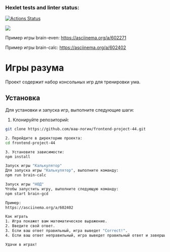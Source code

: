 ### Hexlet tests and linter status:
[![Actions Status](https://github.com/MostOfLuck/frontend-project-44/workflows/hexlet-check/badge.svg)](https://github.com/MostOfLuck/frontend-project-44/actions)

<a href="https://codeclimate.com/github/MostOfLuck/frontend-project-44/maintainability"><img src="https://api.codeclimate.com/v1/badges/5d2f223b657ef254075f/maintainability" /></a>

Пример игры brain-even: https://asciinema.org/a/602271

Пример игры brain-calc: https://asciinema.org/a/602402

# Игры разума

Проект содержит набор консольных игр для тренировки ума.

## Установка

Для установки и запуска игр, выполните следующие шаги:



1. Клонируйте репозиторий:

```bash
git clone https://github.com/ваш-логин/frontend-project-44.git

2. Перейдите в директорию проекта:
cd frontend-project-44

3. Установите зависимости:
npm install

Запуск игры "Калькулятор"
Для запуска игры "Калькулятор", выполните команду:
npm run brain-calc

Запуск игры "НОД"
Чтобы запустить игру, выполните следующую команду:
npm start brain-gcd

Пример:
https://asciinema.org/a/602402

Как играть
1. Игра покажет вам математическое выражение.
2. Введите свой ответ.
3. Если ваш ответ правильный, игра выведет "Correct!".
4. Если ваш ответ неправильный, игра выведет правильный ответ и завершится.

Удачи в играх!

